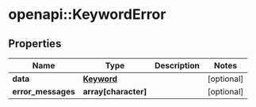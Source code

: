 # openapi::KeywordError


## Properties
Name | Type | Description | Notes
------------ | ------------- | ------------- | -------------
**data** | [**Keyword**](Keyword.md) |  | [optional] 
**error_messages** | **array[character]** |  | [optional] 


